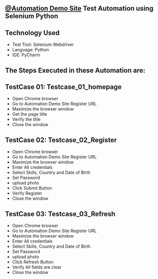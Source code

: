 ## [@Automation Demo Site](https://demo.automationtesting.in/Register.html) Test Automation using Selenium Python 
## Technology Used
- Test Tool: Selenium Webdriver
- Language: Python 
- IDE: PyCharm 
## The Steps Executed in these Automation are:
## TestCase 01: Testcase_01_homepage
- Open Chrome browser
- Go to Automation Demo Site Register URL
- Maximize the browser window
- Get the page title
- Verify the title
- Close the window
## TestCase 02: Testcase_02_Register
- Open Chrome browser
- Go to Automation Demo Site Register URL
- Maximize the browser window
- Enter All credentials
- Select Skills, Country and Date of Birth
- Set Password
- upload photo
- Click Submit Button
- Verify Register
- Close the window
## TestCase 03: Testcase_03_Refresh
- Open Chrome browser
- Go to Automation Demo Site Register URL
- Maximize the browser window
- Enter All credentials
- Select Skills, Country and Date of Birth
- Set Password
- upload photo
- Click Refresh Button
- Verify All fields are clear
- Close the window

